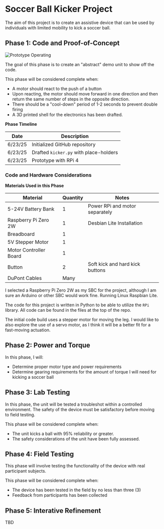 # Soccer Ball Kicker Project

The aim of this project is to create an assistive device that can be used by individuals with limited mobility to kick a soccer ball.

## Phase 1: Code and Proof-of-Concept

![Prototype Operating](./Photos/prototype1.gif)

The goal of this phase is to create an "abstract" demo unit to show off the code.

This phase will be considered complete when:

- A motor should react to the push of a button
- Upon reacting, the motor should move forward in one direction and then return the same number of steps in the opposite direction.
- There should be a "cool-down" period of 1-2 seconds to prevent double firing
- A 3D printed shell for the electronics has been drafted.

**Phase Timeline**

| Date    | Description                            |
| ------- | -------------------------------------- |
| 6/23/25 | Initialized GitHub repository          |
| 6/23/25 | Drafted `kicker.py` with place-holders |
| 6/23/25 | Prototype with RPi 4                   |

### Code and Hardware Considerations

**Materials Used in this Phase**

| Material               | Quantity | Notes                           |
| ---------------------- | -------- | ------------------------------- |
| 5-24V Battery Bank     | 1        | Power RPi and motor separately  |
| Raspberry Pi Zero 2W   | 1        | Desbian Lite Installation       |
| Breadboard             | 1        |                                 |
| 5V Stepper Motor       | 1        |                                 |
| Motor Controller Board | 1        |                                 |
| Button                 | 2        | Soft kick and hard kick buttons |
| DuPont Cables          | Many     |                                 |

I selected a Raspberry Pi Zero 2W as my SBC for the project, although I am sure an Arduino or other SBC would work fine. Running Linux Raspbian Lite.

The code for this project is written in Python to be able to utilize the `RPi` library. All code can be found in the files at the top of the repo.

The initial code build uses a stepper motor for moving the leg. I would like to also explore the use of a servo motor, as I think it will be a better fit for a fast-moving actuation.

## Phase 2: Power and Torque

In this phase, I will:

- Determine proper motor type and power requirements
- Determine gearing requirements for the amount of torque I will need for kicking a soccer ball

## Phase 3: Lab Testing

In this phase, the unit will be tested a troubleshot within a controlled environment. The safety of the device must be satisfactory before moving to field testing.

This phase will be considered complete when:

- The unit kicks a ball with 95% reliability or greater.
- The safety considerations of the unit have been fully assessed.

## Phase 4: Field Testing

This phase will involve testing the functionality of the device with real participant subjects.

This phase will be considered complete when:

- The device has been tested in the field by no less than three (3)
- Feedback from participants has been collected

## Phase 5: Interative Refinement

TBD
